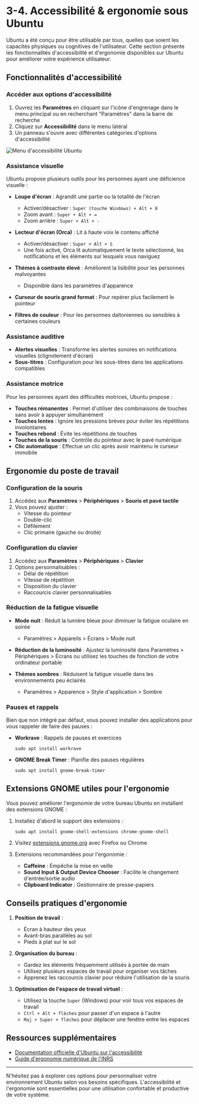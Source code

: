 # 3-4. Accessibilité & ergonomie sous Ubuntu

Ubuntu a été conçu pour être utilisable par tous, quelles que soient les capacités physiques ou cognitives de l'utilisateur. Cette section présente les fonctionnalités d'accessibilité et d'ergonomie disponibles sur Ubuntu pour améliorer votre expérience utilisateur.

## Fonctionnalités d'accessibilité

### Accéder aux options d'accessibilité

1. Ouvrez les **Paramètres** en cliquant sur l'icône d'engrenage dans le menu principal ou en recherchant "Paramètres" dans la barre de recherche
2. Cliquez sur **Accessibilité** dans le menu latéral
3. Un panneau s'ouvre avec différentes catégories d'options d'accessibilité

![Menu d'accessibilité Ubuntu](https://placeholder.com/accessibilite-menu-ubuntu)

### Assistance visuelle

Ubuntu propose plusieurs outils pour les personnes ayant une déficience visuelle :

- **Loupe d'écran** : Agrandit une partie ou la totalité de l'écran
  - Activer/désactiver : `Super (touche Windows) + Alt + 8`
  - Zoom avant : `Super + Alt + =`
  - Zoom arrière : `Super + Alt + -`

- **Lecteur d'écran (Orca)** : Lit à haute voix le contenu affiché
  - Activer/désactiver : `Super + Alt + S`
  - Une fois activé, Orca lit automatiquement le texte sélectionné, les notifications et les éléments sur lesquels vous naviguez

- **Thèmes à contraste élevé** : Améliorent la lisibilité pour les personnes malvoyantes
  - Disponible dans les paramètres d'apparence

- **Curseur de souris grand format** : Pour repérer plus facilement le pointeur

- **Filtres de couleur** : Pour les personnes daltoniennes ou sensibles à certaines couleurs

### Assistance auditive

- **Alertes visuelles** : Transforme les alertes sonores en notifications visuelles (clignotement d'écran)
- **Sous-titres** : Configuration pour les sous-titres dans les applications compatibles

### Assistance motrice

Pour les personnes ayant des difficultés motrices, Ubuntu propose :

- **Touches rémanentes** : Permet d'utiliser des combinaisons de touches sans avoir à appuyer simultanément
- **Touches lentes** : Ignore les pressions brèves pour éviter les répétitions involontaires
- **Touches rebond** : Évite les répétitions de touches
- **Touches de la souris** : Contrôle du pointeur avec le pavé numérique
- **Clic automatique** : Effectue un clic après avoir maintenu le curseur immobile

## Ergonomie du poste de travail

### Configuration de la souris

1. Accédez aux **Paramètres** > **Périphériques** > **Souris et pavé tactile**
2. Vous pouvez ajuster :
   - Vitesse du pointeur
   - Double-clic
   - Défilement
   - Clic primaire (gauche ou droite)

### Configuration du clavier

1. Accédez aux **Paramètres** > **Périphériques** > **Clavier**
2. Options personnalisables :
   - Délai de répétition
   - Vitesse de répétition
   - Disposition du clavier
   - Raccourcis clavier personnalisables

### Réduction de la fatigue visuelle

- **Mode nuit** : Réduit la lumière bleue pour diminuer la fatigue oculaire en soirée
  - Paramètres > Appareils > Écrans > Mode nuit

- **Réduction de la luminosité** : Ajustez la luminosité dans Paramètres > Périphériques > Écrans ou utilisez les touches de fonction de votre ordinateur portable

- **Thèmes sombres** : Réduisent la fatigue visuelle dans les environnements peu éclairés
  - Paramètres > Apparence > Style d'application > Sombre

### Pauses et rappels

Bien que non intégré par défaut, vous pouvez installer des applications pour vous rappeler de faire des pauses :

- **Workrave** : Rappels de pauses et exercices
  ```
  sudo apt install workrave
  ```

- **GNOME Break Timer** : Planifie des pauses régulières
  ```
  sudo apt install gnome-break-timer
  ```

## Extensions GNOME utiles pour l'ergonomie

Vous pouvez améliorer l'ergonomie de votre bureau Ubuntu en installant des extensions GNOME :

1. Installez d'abord le support des extensions :
   ```
   sudo apt install gnome-shell-extensions chrome-gnome-shell
   ```

2. Visitez [extensions.gnome.org](https://extensions.gnome.org) avec Firefox ou Chrome

3. Extensions recommandées pour l'ergonomie :
   - **Caffeine** : Empêche la mise en veille
   - **Sound Input & Output Device Chooser** : Facilite le changement d'entrée/sortie audio
   - **Clipboard Indicator** : Gestionnaire de presse-papiers

## Conseils pratiques d'ergonomie

1. **Position de travail** :
   - Écran à hauteur des yeux
   - Avant-bras parallèles au sol
   - Pieds à plat sur le sol

2. **Organisation du bureau** :
   - Gardez les éléments fréquemment utilisés à portée de main
   - Utilisez plusieurs espaces de travail pour organiser vos tâches
   - Apprenez les raccourcis clavier pour réduire l'utilisation de la souris

3. **Optimisation de l'espace de travail virtuel** :
   - Utilisez la touche `Super` (Windows) pour voir tous vos espaces de travail
   - `Ctrl + Alt + flèches` pour passer d'un espace à l'autre
   - `Maj + Super + flèches` pour déplacer une fenêtre entre les espaces

## Ressources supplémentaires

- [Documentation officielle d'Ubuntu sur l'accessibilité](https://help.ubuntu.com/stable/ubuntu-help/a11y.html)
- [Guide d'ergonomie numérique de l'INRS](https://www.inrs.fr/risques/travail-ecran/prevention-risques.html)

---

N'hésitez pas à explorer ces options pour personnaliser votre environnement Ubuntu selon vos besoins spécifiques. L'accessibilité et l'ergonomie sont essentielles pour une utilisation confortable et productive de votre système.

